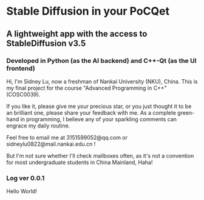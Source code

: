 # Stable Diffusion in your PoCQet
## A lightweight app with the access to StableDiffusion v3.5
### Developed in Python (as the AI backend) and C++-Qt (as the UI frontend)

<p>Hi, I'm Sidney Lu, now a freshman of Nankai University (NKU), China. This is my final project for the course "Advanced Programming in C++" (COSC0039).</p>
<p>If you like it, please give me your precious star, or you just thought it to be an brilliant one, please share your feedback with me. As a complete green-hand in programming, I believe any of your sparkling comments can engrace my daily routine.</p>

<p>Feel free to email me at 3151599052@qq.com or sidneylu0822@mail.nankai.edu.cn !</p>
<p>But I'm not sure whether I'll check mailboxes often, as it's not a convention for most undergraduate students in China Mainland, Haha!</p>

### Log ver 0.0.1
<p>Hello World!</p>

